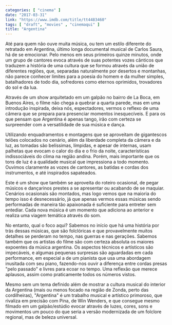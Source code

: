 ```yaml
---
categories: [ "cinema" ]
date: "2017-03-31"
link: "https://www.imdb.com/title/tt4483460"
tags: [ "draft", "movies" , "cinemaqui" ]
title: "Argentina"
---
```

Até para quem não ouve muita música, ou tem um estilo diferente do retratado em Argentina, último longa documental musical de Carlos Saura, há de se emocionar. Pelo menos em seus primeiros quinze minutos, onde um grupo de cantores evoca através de suas potentes vozes cânticos que traduzem a história de uma cultura que se formou através da união de diferentes regiões, que, separadas naturalmente por desertos e montanhas, não parece conhecer limites para a poesia do homem e da mulher simples, batalhadores de todo dia, sofredores como eternos oprimidos, trovadores do sol e da lua.

Através de um show arquitetado em um galpão no bairro de La Boca, em Buenos Aires, o filme não chega a quebrar a quarta parede, mas em uma introdução inspirada, deixa nós, espectadores, vermos o reflexo de uma câmera que se prepara para presenciar momentos inesquecíveis. E para os que pensam que Argentina é apenas tango, irão com certeza se surpreender com a versatilidade de sua música e dança.

Utilizando enquadramentos e montagens que se aproveitam de gigantescos telões colocados no cenário, além da liberdade completa da câmera e da luz, as tomadas são belíssimas, límpidas, e apesar de internas, usam palhetas que evocam o calor do dia e o frio da noite, características indissociáveis do clima na região andina. Porém, mais importante que os tons de luz é a qualidade musical que impressiona a todo momento. Ouvimos claramente as vozes de cantores, as batidas e cordas dos instrumentos, e até inspirados sapateados.

Este é um show que também se aproveita do roteiro ocasional, de pegar músicos e dançarinos prestes a se apresentar ou acabando de se maquiar. Cenários ocasionais são montados, mas logo vemos que na maioria do tempo isso é desnecessário, já que apenas vermos essas músicas sendo performadas de maneira tão apaixonada é suficiente para entreter sem entediar. Cada nova música é um momento que adiciona ao anterior e realiza uma viagem temática através do som.

No entanto, qual o foco aqui? Sabemos no início que há uma história por trás dessas músicas, que são folclóricas e que provavelmente muitos detalhes se perderam no tempo, nas guerras e nas gerações. Sabemos também que os artistas do filme são com certeza absoluta os maiores expoentes da música argentina. Os aspectos técnicos e artísticos são impecáveis, e algumas pequenas surpresas são aguardadas em cada performance, em especial a de um pianista que usa uma abordagem inusitada com seu piano, fazendo-nos ouvir a diferença entre cordas presas "pelo passado" e livres para ecoar no tempo. Uma reflexão que merece aplausos, assim como praticamente todos os números vistos.

Mesmo sem um tema definido além de mostrar a cultura musical do interior da Argentina (mais ou menos focado na região de Zonda, perto das cordilheiras), "Argentina" é um trabalho musical e artístico primoroso, que rivaliza em precisão com Pina, de Win Wenders, e que consegue mesmo filmado em um galpão/estúdio evocar através de luzes, cores, sons e movimentos um pouco do que seria a versão modernizada de um folclore regional, mas de beleza universal.
